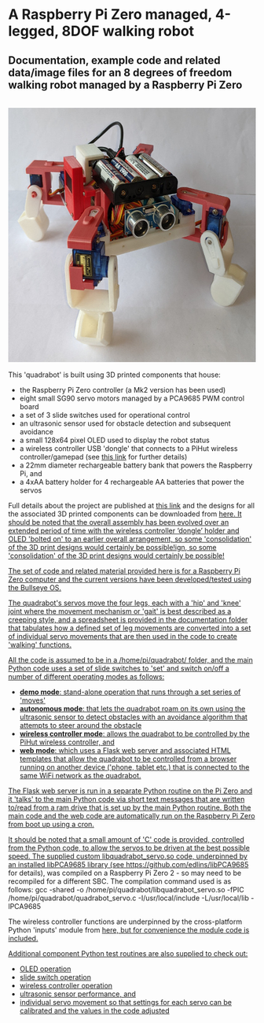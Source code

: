 # A Raspberry Pi Zero managed, 4-legged, 8DOF walking robot
## Documentation, example code and related data/image files for an 8 degrees of freedom walking robot managed by a Raspberry Pi Zero

 &nbsp; &nbsp; <img src="images/8DOF_quadrabot_20220329_103800232_600w.jpg" width="600" height="517">

This 'quadrabot' is built using 3D printed components that house:
- the Raspberry Pi Zero controller (a Mk2 version has been used)
- eight small SG90 servo motors managed by a PCA9685 PWM control board
- a set of 3 slide switches used for operational control
- an ultrasonic sensor used for obstacle detection and subsequent avoidance
- a small 128x64 pixel OLED used to display the robot status
- a wireless controller USB 'dongle' that connects to a PiHut wireless controller/gamepad (see <a href="https://github.com/gbrickell/wireless_controller_input" target="_blank" >this link</a> for further details)
- a 22mm diameter rechargeable battery bank that powers the Raspberry Pi, and
- a 4xAA battery holder for 4 rechargeable AA batteries that power the servos

 Full details about the project are published at <a href="https://onlinedevices.co.uk/PiZero+8DOF+walking+robot+overview" target="_blank" >this link</a> and the designs for all the associated 3D printed components can be downloaded from <a href="https://www.printables.com/model/155945-four-legged-8dof-robot" target="_blank">here. It should be noted that the overall assembly has been evolved over an extended period of time with the wireless controller ‘dongle’ holder and OLED 'bolted on' to an earlier overall arrangement, so some 'consolidation' of the 3D print designs would certainly be possible!ign, so some 'consolidation' of the 3D print designs would certainly be possible!

The set of code and related material provided here is for a Raspberry Pi Zero computer and the current versions have been developed/tested using the Bullseye OS. 

The quadrabot's servos move the four legs, each with a 'hip' and 'knee' joint where the movement mechanism or 'gait' is best described as a creeping style, and a spreadsheet is provided in the documentation folder that tabulates how a defined set of leg movements are converted into a set of individual servo movements that are then used in the code to create 'walking' functions.

All the code is assumed to be in a /home/pi/quadrabot/ folder, and the main Python code uses a set of slide switches to 'set' and switch on/off a number of different operating modes as follows:
- <b>demo mode</b>: stand-alone operation that runs through a set series of 'moves' 
- <b>autonomous mode</b>: that lets the quadrabot roam on its own using the ultrasonic sensor to detect obstacles with an avoidance algorithm that attempts to steer around the obstacle
- <b>wireless controller mode</b>: allows the quadrabot to be controlled by the PiHut wireless controller, and
- <b>web mode</b>: which uses a Flask web server and associated HTML templates that allow the quadrabot to be controlled from a browser running on another device ('phone, tablet etc.) that is connected to the same WiFi network as the quadrabot.

The Flask web server is run in a separate Python routine on the Pi Zero and it 'talks' to the main Python code via short text messages that are written to/read from a ram drive that is set up by the main Python routine. Both the main code and the web code are automatically run on the Raspberry Pi Zero from boot up using a cron.

It should be noted that a small amount of 'C' code is provided, controlled from the Python code, to allow the servos to be driven at the best possible speed. The supplied custom libquadrabot_servo.so code, underpinned by an installed libPCA9685 library (see https://github.com/edlins/libPCA9685 for details), was compiled on a Raspberry Pi Zero 2 - so may need to be recompiled for a different SBC. The compilation command used is as follows:
gcc -shared -o /home/pi/quadrabot/libquadrabot_servo.so -fPIC /home/pi/quadrabot/quadrabot_servo.c -I/usr/local/include -L/usr/local/lib -lPCA9685

The wireless controller functions are underpinned by the cross-platform Python 'inputs' module from <a href="https://github.com/zeth/inputs" target="_blank">here, but for convenience the module code is included.

Additional component Python test routines are also supplied to check out:
- OLED operation
- slide switch operation
- wireless controller operation
- ultrasonic sensor performance, and
- individual servo movement so that settings for each servo can be calibrated and the values in the code adjusted

